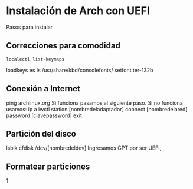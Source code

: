 # Instalación de Arch con UEFI
Pasos para instalar
## Correcciones para comodidad
```
localectl list-keymaps
```
loadkeys es
ls /usr/share/kbd/consolefonts/
setfont ter-132b
## Conexión a Internet
ping archlinux.org
Si funciona pasamos al siguiente paso.
Si no funciona usamos:
ip a
iwctl
station [nombredeladaptador] connect [nombredelared] password [clavepassword]
exit
## Partición del disco
lsblk
cfdisk /dev/[nombredeldev]
Ingresamos GPT por ser UEFI, 
## Formatear particiones
1
